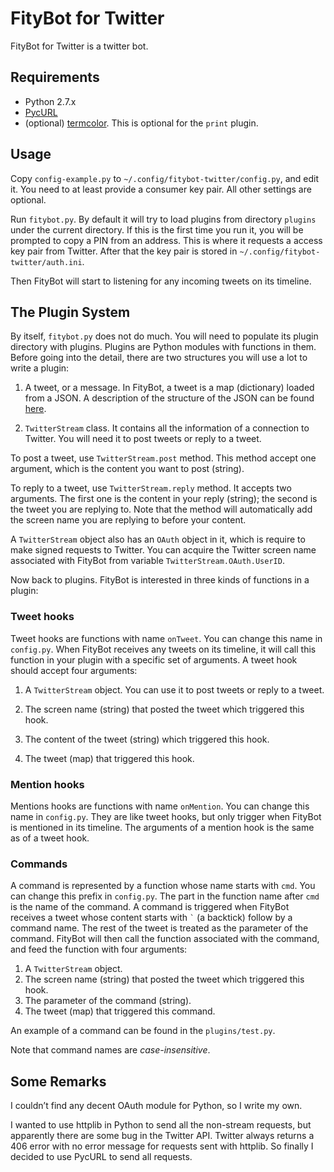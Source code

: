 # FityBot for Twitter

FityBot for Twitter is a twitter bot.

## Requirements

  - Python 2.7.x
  - [PycURL](http://pycurl.sourceforge.net/)
  - (optional) [termcolor](https://pypi.python.org/pypi/termcolor).
  This is optional for the `print` plugin.

## Usage

Copy `config-example.py` to `~/.config/fitybot-twitter/config.py`, and
edit it.  You need to at least provide a consumer key pair.  All other
settings are optional.

Run `fitybot.py`. By default it will try to load plugins from
directory `plugins` under the current directory.  If this is the first
time you run it, you will be prompted to copy a PIN from an address.
This is where it requests a access key pair from Twitter.  After that
the key pair is stored in `~/.config/fitybot-twitter/auth.ini`.

Then FityBot will start to listening for any incoming tweets on its
timeline.

## The Plugin System

By itself, `fitybot.py` does not do much.  You will need to populate
its plugin directory with plugins.  Plugins are Python modules with
functions in them.  Before going into the detail, there are two
structures you will use a lot to write a plugin:

  1. A tweet, or a message.  In FityBot, a tweet is a map (dictionary)
  loaded from a JSON.  A description of the structure of the JSON can
  be found
  [here](https://dev.twitter.com/docs/platform-objects/tweets).

  2. `TwitterStream` class.  It contains all the information of a
  connection to Twitter.  You will need it to post tweets or reply to
  a tweet.
  
  To post a tweet, use `TwitterStream.post` method.  This method
  accept one argument, which is the content you want to post (string).
  
  To reply to a tweet, use `TwitterStream.reply` method.  It accepts
  two arguments.  The first one is the content in your reply (string);
  the second is the tweet you are replying to.  Note that the method
  will automatically add the screen name you are replying to before
  your content.
  
  A `TwitterStream` object also has an `OAuth` object in it, which is
  require to make signed requests to Twitter.  You can acquire the
  Twitter screen name associated with FityBot from variable
  `TwitterStream.OAuth.UserID`.

Now back to plugins.  FityBot is interested in three kinds of
functions in a plugin:

### Tweet hooks

Tweet hooks are functions with name `onTweet`.  You can change this
name in `config.py`.  When FityBot receives any tweets on its
timeline, it will call this function in your plugin with a specific
set of arguments.  A tweet hook should accept four arguments:

  1. A `TwitterStream` object.  You can use it to post tweets or reply
  to a tweet.

  2. The screen name (string) that posted the tweet which triggered
  this hook.
  
  3. The content of the tweet (string) which triggered this hook.
  
  4. The tweet (map) that triggered this hook.
  
### Mention hooks

Mentions hooks are functions with name `onMention`.  You can change
this name in `config.py`.  They are like tweet hooks, but only trigger
when FityBot is mentioned in its timeline.  The arguments of a mention
hook is the same as of a tweet hook.

### Commands

A command is represented by a function whose name starts with `cmd`.
You can change this prefix in `config.py`.  The part in the function
name after `cmd` is the name of the command.  A command is triggered
when FityBot receives a tweet whose content starts with `` ` `` (a
backtick) follow by a command name.  The rest of the tweet is treated
as the parameter of the command.  FityBot will then call the function
associated with the command, and feed the function with four
arguments:

  1. A `TwitterStream` object.
  2. The screen name (string) that posted the tweet which triggered
  this hook.
  3. The parameter of the command (string).
  4. The tweet (map) that triggered this command.
  
An example of a command can be found in the `plugins/test.py`.

Note that command names are *case-insensitive*.

## Some Remarks

I couldn’t find any decent OAuth module for Python, so I write my own.

I wanted to use httplib in Python to send all the non-stream requests,
but apparently there are some bug in the Twitter API.  Twitter always
returns a 406 error with no error message for requests sent with
httplib.  So finally I decided to use PycURL to send all requests.

